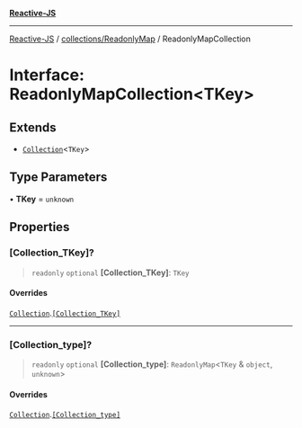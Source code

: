 [**Reactive-JS**](../../../README.md)

***

[Reactive-JS](../../../README.md) / [collections/ReadonlyMap](../README.md) / ReadonlyMapCollection

# Interface: ReadonlyMapCollection\<TKey\>

## Extends

- [`Collection`](../../interfaces/Collection.md)\<`TKey`\>

## Type Parameters

• **TKey** = `unknown`

## Properties

### \[Collection\_TKey\]?

> `readonly` `optional` **\[Collection\_TKey\]**: `TKey`

#### Overrides

[`Collection`](../../interfaces/Collection.md).[`[Collection_TKey]`](../../interfaces/Collection.md#collection_tkey)

***

### \[Collection\_type\]?

> `readonly` `optional` **\[Collection\_type\]**: `ReadonlyMap`\<`TKey` & `object`, `unknown`\>

#### Overrides

[`Collection`](../../interfaces/Collection.md).[`[Collection_type]`](../../interfaces/Collection.md#collection_type)
